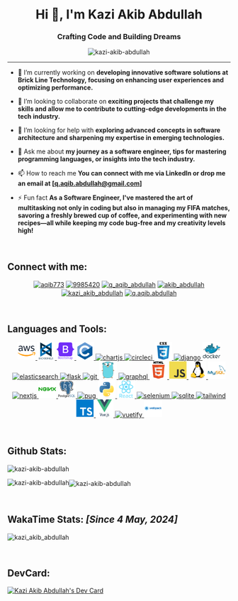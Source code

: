 <h1 align="center">Hi 👋, I'm Kazi Akib Abdullah</h1>
<h3 align="center">Crafting Code and Building Dreams</h3>

<p align="center"><img
  src="https://komarev.com/ghpvc/?username=kazi-akib-abdullah&label=Profile%20views&color=0e75b6&style=flat"
  alt="kazi-akib-abdullah" /></p>
<hr />

- 🔭 I’m currently working on **developing innovative software solutions at Brick Line Technology, focusing on enhancing user experiences and optimizing performance.**

- 👯 I’m looking to collaborate on **exciting projects that challenge my skills and allow me to contribute to cutting-edge developments in the tech industry.**

- 🤝 I’m looking for help with **exploring advanced concepts in software architecture and sharpening my expertise in emerging technologies.**

- 💬 Ask me about **my journey as a software engineer, tips for mastering programming languages, or insights into the tech industry.**

- 📫 How to reach me **You can connect with me via LinkedIn or drop me an email at [q.aqib.abdullah@gmail.com]**

- ⚡ Fun fact **As a Software Engineer, I've mastered the art of multitasking not only in coding but also in managing my FIFA matches, savoring a freshly brewed cup of coffee, and experimenting with new recipes—all while keeping my code bug-free and my creativity levels high!**
<br />

## Connect with me:
<p align="center">
  <a href="https://linkedin.com/in/aqib773" target="blank"><img align="center" src="https://raw.githubusercontent.com/rahuldkjain/github-profile-readme-generator/master/src/images/icons/Social/linked-in-alt.svg" alt="aqib773" height="30" width="40" /></a>
  <a href="https://stackoverflow.com/users/9985420" target="blank"><img align="center" src="https://raw.githubusercontent.com/rahuldkjain/github-profile-readme-generator/master/src/images/icons/Social/stack-overflow.svg" alt="9985420" height="30" width="40" /></a>
  <a href="https://www.hackerrank.com/q_aqib_abdullah" target="blank"><img align="center" src="https://raw.githubusercontent.com/rahuldkjain/github-profile-readme-generator/master/src/images/icons/Social/hackerrank.svg" alt="q_aqib_abdullah" height="30" width="40" /></a>
  <a href="https://www.leetcode.com/akib_abdullah" target="blank"><img align="center" src="https://raw.githubusercontent.com/rahuldkjain/github-profile-readme-generator/master/src/images/icons/Social/leet-code.svg" alt="akib_abdullah" height="30" width="40" /></a>
    <a href="https://dev.to/kazi_akib_abdullah" target="blank"><img align="center" src="https://raw.githubusercontent.com/rahuldkjain/github-profile-readme-generator/master/src/images/icons/Social/devto.svg" alt="kazi_akib_abdullah" height="30" width="40" /></a>
  <a href="https://fb.com/q.aqib.abdullah" target="blank"><img align="center" src="https://raw.githubusercontent.com/rahuldkjain/github-profile-readme-generator/master/src/images/icons/Social/facebook.svg" alt="q.aqib.abdullah" height="30" width="40" /></a>
</p>
<br />

## Languages and Tools:
<p align="center">
  <a href="https://aws.amazon.com" target="_blank" rel="noreferrer"> <img
    src="https://raw.githubusercontent.com/devicons/devicon/master/icons/amazonwebservices/amazonwebservices-original-wordmark.svg" alt="aws" width="40" height="40" /> </a> <a href="https://backbonejs.org" target="_blank" rel="noreferrer"> <img src="https://raw.githubusercontent.com/devicons/devicon/master/icons/backbonejs/backbonejs-original-wordmark.svg" alt="backbonejs" width="40" height="40" /> </a> <a href="https://getbootstrap.com" target="_blank" rel="noreferrer">
  <img src="https://raw.githubusercontent.com/devicons/devicon/master/icons/bootstrap/bootstrap-plain-wordmark.svg"
       alt="bootstrap" width="40" height="40" /> </a> <a href="https://www.cprogramming.com/" target="_blank" rel="noreferrer"> <img src="https://raw.githubusercontent.com/devicons/devicon/master/icons/c/c-original.svg" alt="c" width="40"
  height="40" /> </a> <a href="https://www.chartjs.org" target="_blank" rel="noreferrer"> <img
  src="https://www.chartjs.org/media/logo-title.svg" alt="chartjs" width="40" height="40" /> </a> <a
  href="https://circleci.com" target="_blank" rel="noreferrer"> <img
  src="https://www.vectorlogo.zone/logos/circleci/circleci-icon.svg" alt="circleci" width="40" height="40" /> </a> <a
  href="https://www.w3schools.com/css/" target="_blank" rel="noreferrer"> <img
  src="https://raw.githubusercontent.com/devicons/devicon/master/icons/css3/css3-original-wordmark.svg" alt="css3"
  width="40" height="40" /> </a> <a href="https://www.djangoproject.com/" target="_blank" rel="noreferrer"> <img
  src="https://cdn.worldvectorlogo.com/logos/django.svg" alt="django" width="40" height="40" /> </a> <a
  href="https://www.docker.com/" target="_blank" rel="noreferrer"> <img
  src="https://raw.githubusercontent.com/devicons/devicon/master/icons/docker/docker-original-wordmark.svg" alt="docker"
  width="40" height="40" /> </a> <a href="https://www.elastic.co" target="_blank" rel="noreferrer"> <img
  src="https://www.vectorlogo.zone/logos/elastic/elastic-icon.svg" alt="elasticsearch" width="40" height="40" /> </a> <a
  href="https://flask.palletsprojects.com/" target="_blank" rel="noreferrer"> <img
  src="https://www.vectorlogo.zone/logos/pocoo_flask/pocoo_flask-icon.svg" alt="flask" width="40" height="40" /> </a> <a
  href="https://git-scm.com/" target="_blank" rel="noreferrer"> <img
  src="https://www.vectorlogo.zone/logos/git-scm/git-scm-icon.svg" alt="git" width="40" height="40" /> </a> <a
  href="https://golang.org" target="_blank" rel="noreferrer"> <img
  src="https://raw.githubusercontent.com/devicons/devicon/master/icons/go/go-original.svg" alt="go" width="40"
  height="40" /> </a> <a href="https://graphql.org" target="_blank" rel="noreferrer"> <img
  src="https://www.vectorlogo.zone/logos/graphql/graphql-icon.svg" alt="graphql" width="40" height="40" /> </a> <a
  href="https://www.w3.org/html/" target="_blank" rel="noreferrer"> <img
  src="https://raw.githubusercontent.com/devicons/devicon/master/icons/html5/html5-original-wordmark.svg" alt="html5"
  width="40" height="40" /> </a> <a href="https://developer.mozilla.org/en-US/docs/Web/JavaScript" target="_blank"
                                    rel="noreferrer"> <img
  src="https://raw.githubusercontent.com/devicons/devicon/master/icons/javascript/javascript-original.svg"
  alt="javascript" width="40" height="40" /> </a> <a href="https://www.linux.org/" target="_blank" rel="noreferrer">
  <img src="https://raw.githubusercontent.com/devicons/devicon/master/icons/linux/linux-original.svg" alt="linux"
       width="40" height="40" /> </a> <a href="https://www.mysql.com/" target="_blank" rel="noreferrer"> <img
  src="https://raw.githubusercontent.com/devicons/devicon/master/icons/mysql/mysql-original-wordmark.svg" alt="mysql"
  width="40" height="40" /> </a> <a href="https://nextjs.org/" target="_blank" rel="noreferrer"> <img
  src="https://cdn.worldvectorlogo.com/logos/nextjs-2.svg" alt="nextjs" width="40" height="40" /> </a> <a
  href="https://www.nginx.com" target="_blank" rel="noreferrer"> <img
  src="https://raw.githubusercontent.com/devicons/devicon/master/icons/nginx/nginx-original.svg" alt="nginx" width="40"
  height="40" /> </a> <a href="https://www.postgresql.org" target="_blank" rel="noreferrer"> <img
  src="https://raw.githubusercontent.com/devicons/devicon/master/icons/postgresql/postgresql-original-wordmark.svg"
  alt="postgresql" width="40" height="40" /> </a> <a href="https://pugjs.org" target="_blank" rel="noreferrer"> <img
  src="https://cdn.worldvectorlogo.com/logos/pug.svg" alt="pug" width="40" height="40" /> </a> <a
  href="https://www.python.org" target="_blank" rel="noreferrer"> <img
  src="https://raw.githubusercontent.com/devicons/devicon/master/icons/python/python-original.svg" alt="python"
  width="40" height="40" /> </a> <a href="https://reactjs.org/" target="_blank" rel="noreferrer"> <img
  src="https://raw.githubusercontent.com/devicons/devicon/master/icons/react/react-original-wordmark.svg" alt="react"
  width="40" height="40" /> </a> <a href="https://www.selenium.dev" target="_blank" rel="noreferrer"> <img
  src="https://raw.githubusercontent.com/detain/svg-logos/780f25886640cef088af994181646db2f6b1a3f8/svg/selenium-logo.svg"
  alt="selenium" width="40" height="40" /> </a> <a href="https://www.sqlite.org/" target="_blank" rel="noreferrer"> <img
  src="https://www.vectorlogo.zone/logos/sqlite/sqlite-icon.svg" alt="sqlite" width="40" height="40" /> </a> <a
  href="https://tailwindcss.com/" target="_blank" rel="noreferrer"> <img
  src="https://www.vectorlogo.zone/logos/tailwindcss/tailwindcss-icon.svg" alt="tailwind" width="40" height="40" /> </a>
  <a href="https://www.typescriptlang.org/" target="_blank" rel="noreferrer"> <img
    src="https://raw.githubusercontent.com/devicons/devicon/master/icons/typescript/typescript-original.svg"
    alt="typescript" width="40" height="40" /> </a> <a href="https://vuejs.org/" target="_blank" rel="noreferrer"> <img
  src="https://raw.githubusercontent.com/devicons/devicon/master/icons/vuejs/vuejs-original-wordmark.svg" alt="vuejs"
  width="40" height="40" /> </a> <a href="https://vuetifyjs.com/en/" target="_blank" rel="noreferrer"> <img
  src="https://bestofjs.org/logos/vuetify.svg" alt="vuetify" width="40" height="40" /> </a> <a
  href="https://webpack.js.org" target="_blank" rel="noreferrer"> <img
  src="https://raw.githubusercontent.com/devicons/devicon/d00d0969292a6569d45b06d3f350f463a0107b0d/icons/webpack/webpack-original-wordmark.svg"
  alt="webpack" width="40" height="40" /> </a></p>
<br />

## Github Stats:
<p><img align="center" src="https://github-readme-streak-stats.herokuapp.com/?user=kazi-akib-abdullah&" alt="kazi-akib-abdullah" /></p>
<p><img align="center" src="https://github-readme-stats.vercel.app/api?username=kazi-akib-abdullah&show_icons=true&locale=en" alt="kazi-akib-abdullah" /><img align="left" src="https://github-readme-stats.vercel.app/api/top-langs?username=kazi-akib-abdullah&show_icons=true&locale=en&layout=compact" alt="kazi-akib-abdullah" /></p>
<br />

## WakaTime Stats: *[Since 4 May, 2024]*
<p><img align="center" src="https://github-readme-stats.vercel.app/api/wakatime?username=kazi_akib_abdullah&layout=compact" alt="kazi_akib_abdullah" /></p>
<br />

## DevCard:
<a href="https://app.daily.dev/kazi_akib_abdullah"><img src="https://api.daily.dev/devcards/v2/qHzPBZXIpTTDoUoOEUBrw.png?type=default&r=to1" width="356" alt="Kazi Akib Abdullah's Dev Card"/></a>
